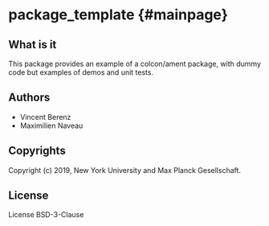 package_template {#mainpage}
================

## What is it

This package provides an example of a colcon/ament package,
with dummy code but examples of demos and unit tests.

## Authors

- Vincent Berenz
- Maximilien Naveau

## Copyrights

Copyright (c) 2019, New York University and Max Planck Gesellschaft.

## License

License BSD-3-Clause
